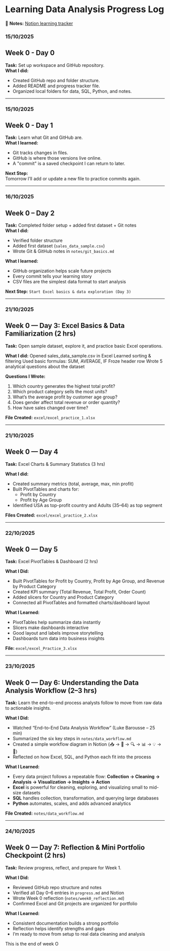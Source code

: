 # Learning Data Analysis Progress Log

📓 **Notes:** [Notion learning tracker](https://www.notion.so/Data-Analysis-Journey-28d3d7333fce80f7b1b5ea5c0a0ba8cf?source=copy_link)

### 15/10/2025
## Week 0 - Day 0
**Task:** Set up workspace and GitHub repository.  
**What I did:**

- Created GitHub repo and folder structure.
- Added README and progress tracker file.
- Organized local folders for data, SQL, Python, and notes.

---

### 15/10/2025
## Week 0 - Day 1
**Task:** Learn what Git and GitHub are.  
**What I learned:**
- Git tracks changes in files.
- GitHub is where those versions live online.
- A "commit" is a saved checkpoint I can return to later.

**Next Step:**  
Tomorrow I’ll add or update a new file to practice commits again.

---

### 16/10/2025
## Week 0 – Day 2
**Task:** Completed folder setup + added first dataset + Git notes  
**What I did:**
- Verified folder structure  
- Added first dataset (`sales_data_sample.csv`)  
- Wrote Git & GitHub notes in `notes/git_basics.md`  

**What I learned:**
- GitHub organization helps scale future projects  
- Every commit tells your learning story  
- CSV files are the simplest data format to start analysis

**Next Step:** `Start Excel basics & data exploration (Day 3)`

---

### 21/10/2025
## Week 0 — Day 3: Excel Basics & Data Familiarization (2 hrs)
**Task:** Open sample dataset, explore it, and practice basic Excel operations.

**What I did:**
Opened sales_data_sample.csv in Excel
Learned sorting & filtering
Used basic formulas: SUM, AVERAGE, IF
Froze header row
Wrote 5 analytical questions about the dataset

**Questions I Wrote:**
1. Which country generates the highest total profit?  
2. Which product category sells the most units?  
3. What’s the average profit by customer age group?  
4. Does gender affect total revenue or order quantity?  
5. How have sales changed over time?  

**File Created:** `excel/excel_practice_1.xlsx`

---

### 21/10/2025 
## Week 0 — Day 4  
**Task:** Excel Charts & Summary Statistics (3 hrs)

**What I did:**
- Created summary metrics (total, average, max, min profit)  
- Built PivotTables and charts for:
  - Profit by Country  
  - Profit by Age Group  
- Identified USA as top-profit country and Adults (35–64) as top segment  

**Files Created:** `excel/excel_practice_2.xlsx` 

---

### 22/10/2025 
## Week 0 — Day 5  
**Task:** Excel PivotTables & Dashboard (2 hrs)  

**What I Did:**  
- Built PivotTables for Profit by Country, Profit by Age Group, and Revenue by Product Category  
- Created KPI summary (Total Revenue, Total Profit, Order Count)  
- Added slicers for Country and Product Category  
- Connected all PivotTables and formatted charts/dashboard layout  

**What I Learned:**  
- PivotTables help summarize data instantly  
- Slicers make dashboards interactive  
- Good layout and labels improve storytelling  
- Dashboards turn data into business insights  

**File:** `excel/excel_Practice_3.xlsx`

---

### 23/10/2025  
## Week 0 — Day 6: Understanding the Data Analysis Workflow (2–3 hrs)
**Task:** Learn the end-to-end process analysts follow to move from raw data to actionable insights.  

**What I Did:**  
- Watched “End-to-End Data Analysis Workflow” (Luke Barousse – 25 min)  
- Summarized the six key steps in `notes/data_workflow.md`  
- Created a simple workflow diagram in Notion (📥 → 🧹 → 🔍 → 📊 → 💡 → 🚀)  
- Reflected on how Excel, SQL, and Python each fit into the process  

**What I Learned:**  
- Every data project follows a repeatable flow: **Collection → Cleaning → Analysis → Visualization → Insights → Action**  
- **Excel** is powerful for cleaning, exploring, and visualizing small to mid-size datasets  
- **SQL** handles collection, transformation, and querying large databases  
- **Python** automates, scales, and adds advanced analytics  

**File Created:** `notes/data_workflow.md`

---

### 24/10/2025  
## Week 0 — Day 7: Reflection & Mini Portfolio Checkpoint (2 hrs)
**Task:** Review progress, reflect, and prepare for Week 1.

**What I Did:**
- Reviewed GitHub repo structure and notes  
- Verified all Day 0–6 entries in `progress.md` and Notion  
- Wrote Week 0 reflection (`notes/week0_reflection.md`)  
- Confirmed Excel and Git projects are organized for portfolio  

**What I Learned:**
- Consistent documentation builds a strong portfolio  
- Reflection helps identify strengths and gaps  
- I’m ready to move from setup to real data cleaning and analysis 

This is the end of week O
